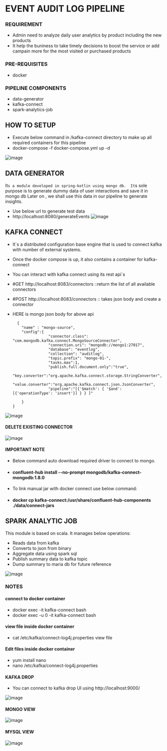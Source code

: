 # EVENT AUDIT LOG PIPELINE

### REQUIREMENT
- Admin need to analyze daily user analytics by product including the new products
- It help the buniness to take timely decisions to boost the service or add campain more for the most visited or purchased products

### PRE-REQUISITES
- docker


### PIPELINE COMPONENTS
- data-generator
- kafka-connect
- spark-analytics-job

## HOW TO SETUP
- Execute below command in /kafka-connect directory to make up all required containers for this pipeline
- docker-compose -f docker-compose.yml up -d

![image](https://user-images.githubusercontent.com/28490692/198989693-396a1953-acb0-4c8e-8415-b5c42108086f.png)


## DATA GENERATOR
It`s a module developed in spring-kotlin using mongo db. 
It`s sole purpose is to generate dummy data of user interactions and save it in mongo db
Later on , we shall use this data in our pipeline to generate insights.

- Use below url to generate test data
- http://localhost:8080/generateEvents
![image](https://user-images.githubusercontent.com/28490692/198989935-8d098b57-8374-48f2-8427-f0fc29e9b220.png)


## KAFKA CONNECT
- It`s a distributed configuration base engine that is used to connect kafka with number of external systems.
- Once the docker compose is up, it also contains a container for kafka-connect
- You can interact with kafka connect using its rest api`s
- #GET http://localhost:8083/connectors      ::return the list of all available connectors
- #POST http://localhost:8083/connectors     :: takes json body and create a connector 
- HERE is mongo json body for above api

        {
          "name" : "mongo-source",
          "config":{
                      "connector.class": "com.mongodb.kafka.connect.MongoSourceConnector",
                      "connection.uri": "mongodb://mongo1:27017",
                      "database": "eventlog",
                      "collection": "auditlog",
                      "topic.prefix": "mongo-01-",
                      "tasks.max":1,
                      "publish.full.document.only":"true",
                      "key.converter":"org.apache.kafka.connect.storage.StringConverter",
                      "value.converter":"org.apache.kafka.connect.json.JsonConverter",
                      "pipeline":"[{'$match': { '$and': [{'operationType': 'insert'}] } } ]"  

          }
      }

![image](https://user-images.githubusercontent.com/28490692/198991230-f16f99d8-d703-48bd-bcf1-7d7d3eda9bea.png)
#### DELETE EXISTING CONNECTOR
![image](https://user-images.githubusercontent.com/28490692/198991391-42850019-2ce1-40b1-9db6-58bec0ff7e8d.png)

#### IMPORTANT NOTE
- Below command auto download required driver to connect to mongo.
- #### confluent-hub install --no-prompt mongodb/kafka-connect-mongodb:1.8.0
- To link manual jar with docker connect use below command:
- #### docker cp kafka-connect:/usr/share/confluent-hub-components ./data/connect-jars

## SPARK ANALYTIC JOB
This module is based on scala.
It manages below operations:
- Reads data from kafka
- Converts to json from binary
- Aggregate data using spark sql
- Publish summary data to kafka topic
- Dump summary to maria db for future reference

![image](https://user-images.githubusercontent.com/28490692/198993973-4c9f47f0-42bd-4718-810e-9fa67b14ca1a.png)



### NOTES


#### connect to docker container
- docker  exec -it kafka-connect bash
- docker  exec -u 0 -it kafka-connect bash

#### view file inside docker container
- cat /etc/kafka/connect-log4j.properties view file

#### Edit files inside docker container
- yum install nano
- nano /etc/kafka/connect-log4j.properties


#### KAFKA DROP
- You can connect to kafka drop UI using http://localhost:9000/

![image](https://user-images.githubusercontent.com/28490692/198994923-87ce18fa-ef7a-4334-b6a8-a83936bfad27.png)


#### MONGO VIEW
![image](https://user-images.githubusercontent.com/28490692/198996111-ad59d36d-9626-4ed1-8c8f-23e2a00163ca.png)


#### MYSQL VIEW
![image](https://user-images.githubusercontent.com/28490692/198996214-3b49cbd9-a686-47d2-8723-a9d8434d85ca.png)


 

